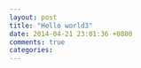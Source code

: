 ```yaml
---
layout: post
title: "Hello world3"
date: 2014-04-21 23:01:36 +0800
comments: true
categories: 
---
```

